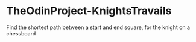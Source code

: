 # TheOdinProject-KnightsTravails

Find the shortest path between a start and end square, for the knight on a chessboard
